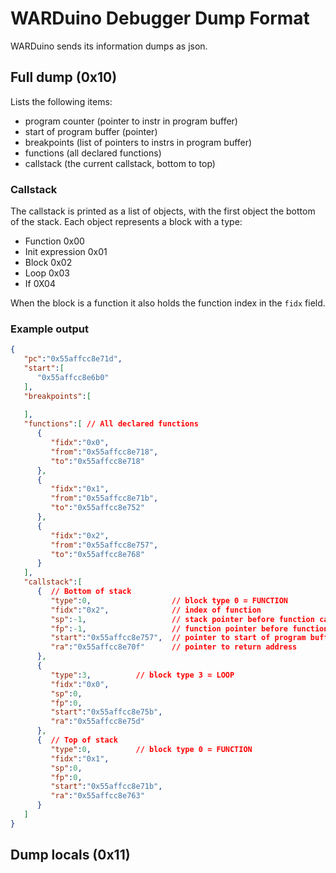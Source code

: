 # WARDuino Debugger Dump Format

WARDuino sends its information dumps as json.

## Full dump (0x10) 

Lists the following items:

- program counter (pointer to instr in program buffer)
- start of program buffer (pointer)
- breakpoints (list of pointers to instrs in program buffer)
- functions (all declared functions)
- callstack (the current callstack, bottom to top)

### Callstack

The callstack is printed as a list of objects, with the first object the bottom of the stack.
Each object represents a block with a type:

- Function 0x00
- Init expression 0x01
- Block 0x02
- Loop 0x03
- If 0X04

When the block is a function it also holds the function index in the `fidx` field.

### Example output

```json
{
   "pc":"0x55affcc8e71d",
   "start":[
      "0x55affcc8e6b0"
   ],
   "breakpoints":[
      
   ],
   "functions":[ // All declared functions
      {
         "fidx":"0x0",
         "from":"0x55affcc8e718",
         "to":"0x55affcc8e718"
      },
      {
         "fidx":"0x1",
         "from":"0x55affcc8e71b",
         "to":"0x55affcc8e752"
      },
      {
         "fidx":"0x2",
         "from":"0x55affcc8e757",
         "to":"0x55affcc8e768"
      }
   ],
   "callstack":[
      {  // Bottom of stack
         "type":0,                  // block type 0 = FUNCTION
         "fidx":"0x2",              // index of function
         "sp":-1,                   // stack pointer before function call
         "fp":-1,                   // function pointer before function call
         "start":"0x55affcc8e757",  // pointer to start of program buffer
         "ra":"0x55affcc8e70f"      // pointer to return address
      },
      {
         "type":3,          // block type 3 = LOOP
         "fidx":"0x0",
         "sp":0,
         "fp":0,
         "start":"0x55affcc8e75b",
         "ra":"0x55affcc8e75d"
      },
      {  // Top of stack
         "type":0,          // block type 0 = FUNCTION
         "fidx":"0x1",
         "sp":0,
         "fp":0,
         "start":"0x55affcc8e71b",
         "ra":"0x55affcc8e763"
      }
   ]
}
```

## Dump locals (0x11)

